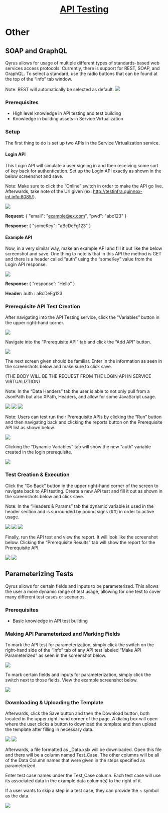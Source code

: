 <h1 style="text-align: center; text-decoration:underline; font-weight: bold;">API Testing</h1>

# Other
## SOAP and GraphQL <!-- {docsify-ignore} --> 
Qyrus allows for usage of multiple different types of standards-based web services access protocols. Currently, there is support for REST, SOAP, and GraphQL. To select a standard, use the radio buttons that can be found at the top of the “Info” tab window. 

Note: REST will automatically be selected as default.
<img src="https://dmdug58z0ycm2.cloudfront.net/production/pub-site/images/_apiImgs/Aspose.Words.1a0bb08a-a30f-4674-a26b-60d476b195cd.071.png">

### Prerequisites
- High level knowledge in API testing and test building
- Knowledge in building assets in Service Virtualization

### Setup
The first thing to do is set up two APIs in the Service Virtualization service.

#### Login API
This Login API will simulate a user signing in and then receiving some sort of key back for authentication. Set up the Login API exactly as shown in the below screenshot and save.

Note: Make sure to click the “Online” switch in order to make the API go live. Afterwards, take note of the Url given (ex: http://testinfra.quinnox-int.info:8085/<context>).

<img src="https://dmdug58z0ycm2.cloudfront.net/production/pub-site/images/_apiImgs/Aspose.Words.1a0bb08a-a30f-4674-a26b-60d476b195cd.072.png">

**Request:** { "email": "example@ex.com", "pwd": "abc123" }

**Response:** { "someKey": "aBcDeFg123" }

#### Example API
Now, in a very similar way, make an example API and fill it out like the below screenshot and save. One thing to note is that in this API the method is GET and there is a header called “auth” using the “someKey” value from the Login API response.

<img src="https://dmdug58z0ycm2.cloudfront.net/production/pub-site/images/_apiImgs/Aspose.Words.1a0bb08a-a30f-4674-a26b-60d476b195cd.073.png">

**Response:** { “response”: “Hello” }

**Header:** auth : aBcDeFg123

### Prerequisite API Test Creation
After navigating into the API Testing service, click the “Variables” button in the upper right-hand corner.

<img src="https://dmdug58z0ycm2.cloudfront.net/production/pub-site/images/_apiImgs/Aspose.Words.1a0bb08a-a30f-4674-a26b-60d476b195cd.074.png">

Navigate into the “Prerequisite API” tab and click the “Add API” button.

<img src="https://dmdug58z0ycm2.cloudfront.net/production/pub-site/images/_apiImgs/Aspose.Words.1a0bb08a-a30f-4674-a26b-60d476b195cd.075.png">

The next screen given should be familiar. Enter in the information as seen in the screenshots below and make sure to click save.

(THE BODY WILL BE THE REQUEST FROM THE LOGIN API IN SERVICE VIRTUALIZTION)

Note: In the “Data Handers” tab the user is able to not only pull from a JsonPath but also XPath, Headers, and allow for some JavaScript usage.

<img src="https://dmdug58z0ycm2.cloudfront.net/production/pub-site/images/_apiImgs/Aspose.Words.1a0bb08a-a30f-4674-a26b-60d476b195cd.076.png">

<img src="https://dmdug58z0ycm2.cloudfront.net/production/pub-site/images/_apiImgs/Aspose.Words.1a0bb08a-a30f-4674-a26b-60d476b195cd.077.png">

<img src="https://dmdug58z0ycm2.cloudfront.net/production/pub-site/images/_apiImgs/Aspose.Words.1a0bb08a-a30f-4674-a26b-60d476b195cd.078.png">

Note: Users can test run their Prerequisite APIs by clicking the “Run” button and then navigating back and clicking the reports button on the Prerequisite API list as shown below.

<img src="https://dmdug58z0ycm2.cloudfront.net/production/pub-site/images/_apiImgs/Aspose.Words.1a0bb08a-a30f-4674-a26b-60d476b195cd.079.png">

Clicking the “Dynamic Variables” tab will show the new “auth” variable created in the login prerequisite.

<img src="https://dmdug58z0ycm2.cloudfront.net/production/pub-site/images/_apiImgs/Aspose.Words.1a0bb08a-a30f-4674-a26b-60d476b195cd.080.png">

### Test Creation & Execution
Click the “Go Back” button in the upper right-hand corner of the screen to navigate back to API testing. Create a new APi test and fill it out as shown in the screenshots below and click save.

Note: In the “Headers & Params” tab the dynamic variable is used in the header section and is surrounded by pound signs (##) in order to active usage.

<img src="https://dmdug58z0ycm2.cloudfront.net/production/pub-site/images/_apiImgs/Aspose.Words.1a0bb08a-a30f-4674-a26b-60d476b195cd.081.png">

<img src="https://dmdug58z0ycm2.cloudfront.net/production/pub-site/images/_apiImgs/Aspose.Words.1a0bb08a-a30f-4674-a26b-60d476b195cd.082.png">

<img src="https://dmdug58z0ycm2.cloudfront.net/production/pub-site/images/_apiImgs/Aspose.Words.1a0bb08a-a30f-4674-a26b-60d476b195cd.083.png">

Finally, run the API test and view the report. It will look like the screenshot below. Clicking the “Prerequisite Results” tab will show the report for the Prerequisite API.

<img src="https://dmdug58z0ycm2.cloudfront.net/production/pub-site/images/_apiImgs/Aspose.Words.1a0bb08a-a30f-4674-a26b-60d476b195cd.084.png">

<img src="https://dmdug58z0ycm2.cloudfront.net/production/pub-site/images/_apiImgs/Aspose.Words.1a0bb08a-a30f-4674-a26b-60d476b195cd.085.png">

## Parameterizing Tests
Qyrus allows for certain fields and inputs to be parameterized. This allows the user a more dynamic range of test usage, allowing for one test to cover many different test cases or scenarios.
### Prerequisites
- Basic knowledge in API test building

### Making API Parameterized and Marking Fields
To mark the API test for parameterization, simply click the switch on the right-hand side of the “Info” tab of any API test labeled “Make API Parameterized” as seen in the screenshot below.

<img src="https://dmdug58z0ycm2.cloudfront.net/production/pub-site/images/_apiImgs/Aspose.Words.1a0bb08a-a30f-4674-a26b-60d476b195cd.086.png">

To mark certain fields and inputs for parameterization, simply click the switch next to those fields. View the example screenshot below.

<img src="https://dmdug58z0ycm2.cloudfront.net/production/pub-site/images/_apiImgs/Aspose.Words.1a0bb08a-a30f-4674-a26b-60d476b195cd.087.png">

### Downloading & Uploading the Template
Afterwards, click the Save button and then the Download button, both located in the upper right-hand corner of the page. A dialog box will open where the user clicks a button to download the template and then upload the template after filling in necessary data.

<img src="https://dmdug58z0ycm2.cloudfront.net/production/pub-site/images/_apiImgs/Aspose.Words.1a0bb08a-a30f-4674-a26b-60d476b195cd.088.png">

<img src="https://dmdug58z0ycm2.cloudfront.net/production/pub-site/images/_apiImgs/Aspose.Words.1a0bb08a-a30f-4674-a26b-60d476b195cd.089.png">

Afterwards, a file formatted as <Your-Test-Case-Name>\_Data.xslx will be downloaded. Open this file and there will be a column named Test\_Case. The other columns will be all of the Data Column names that were given in the steps specified as parameterized.

Enter test case names under the Test\_Case column. Each test case will use its associated data in the example data column(s) to the right of it.

If a user wants to skip a step in a test case, they can provide the ~ symbol as the data.

<img src="https://dmdug58z0ycm2.cloudfront.net/production/pub-site/images/_apiImgs/Aspose.Words.1a0bb08a-a30f-4674-a26b-60d476b195cd.090.png">